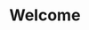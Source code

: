 # Welcome



<!---
laurenkopac/laurenkopac is a ✨ special ✨ repository because its `README.md` (this file) appears on your GitHub profile.
You can click the Preview link to take a look at your changes.
--->
